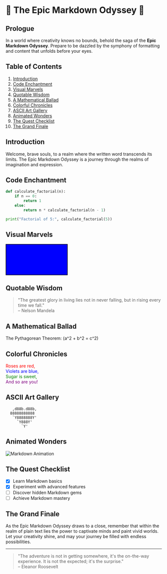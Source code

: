 <!-- The Epic Markdown Odyssey -->

# 🌌 The Epic Markdown Odyssey 🌌

## Prologue

In a world where creativity knows no bounds, behold the saga of the **Epic Markdown Odyssey**. Prepare to be dazzled by the symphony of formatting and content that unfolds before your eyes.

## Table of Contents

1. [Introduction](#introduction)
2. [Code Enchantment](#code-enchantment)
3. [Visual Marvels](#visual-marvels)
4. [Quotable Wisdom](#quotable-wisdom)
5. [A Mathematical Ballad](#a-mathematical-ballad)
6. [Colorful Chronicles](#colorful-chronicles)
7. [ASCII Art Gallery](#ascii-art-gallery)
8. [Animated Wonders](#animated-wonders)
9. [The Quest Checklist](#the-quest-checklist)
10. [The Grand Finale](#the-grand-finale)

## Introduction <a name="introduction"></a>

Welcome, brave souls, to a realm where the written word transcends its limits. The Epic Markdown Odyssey is a journey through the realms of imagination and expression.

## Code Enchantment <a name="code-enchantment"></a>

```python
def calculate_factorial(n):
    if n == 0:
        return 1
    else:
        return n * calculate_factorial(n - 1)

print("Factorial of 5:", calculate_factorial(5))
```

## Visual Marvels <a name="visual-marvels"></a>

<svg width="200" height="100">
  <rect width="200" height="100" style="fill:rgb(0,0,255);stroke-width:3;stroke:rgb(0,0,0)" />
</svg>

## Quotable Wisdom <a name="quotable-wisdom"></a>

> "The greatest glory in living lies not in never falling, but in rising every time we fall."  
> – Nelson Mandela

## A Mathematical Ballad <a name="a-mathematical-ballad"></a>

The Pythagorean Theorem: \(a^2 + b^2 = c^2\)

## Colorful Chronicles <a name="colorful-chronicles"></a>

<font color="red">Roses are red,</font>  
<font color="blue">Violets are blue,</font>  
<font color="green">Sugar is sweet,</font>  
<font color="purple">And so are you!</font>

## ASCII Art Gallery <a name="ascii-art-gallery"></a>

```
   ,d88b.d88b,
  88888888888
   `Y8888888Y'
     `Y888Y'  
       `Y'    
```

## Animated Wonders <a name="animated-wonders"></a>

![Markdown Animation](https://media.giphy.com/media/3o6ZsZcxDpVWklmT3i/giphy.gif)

## The Quest Checklist <a name="the-quest-checklist"></a>

- [x] Learn Markdown basics
- [x] Experiment with advanced features
- [ ] Discover hidden Markdown gems
- [ ] Achieve Markdown mastery

## The Grand Finale <a name="the-grand-finale"></a>

As the Epic Markdown Odyssey draws to a close, remember that within the realm of plain text lies the power to captivate minds and paint vivid worlds. Let your creativity shine, and may your journey be filled with endless possibilities.

---

> "The adventure is not in getting somewhere, it's the on-the-way experience. It is not the expected; it's the surprise."  
> – Eleanor Roosevelt

